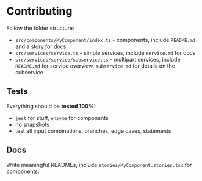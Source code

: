 # Contributing

Follow the folder structure:

* `src/components/MyComponent/index.ts` - components, include `README.md` and a story for docs
* `src/services/service.ts` - simple services, include `service.md` for docs
* `src/services/service/subservice.ts` - multipart services, include `README.md` for service overview, `subservice.md` for details on the subservice

## Tests

Everything should be **tested 100%!**

* `jest` for stuff, `enzyme` for components
* no snapshots
* test all input combinations, branches, edge cases, statements

## Docs

Write meaningful READMEs, include `stories/MyComponent.stories.tsx` for components.
